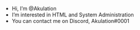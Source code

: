 - Hi, I’m @Akulation
- I’m interested in HTML and System Administration
- You can contact me on Discord, Akulation#0001

<!---
Akulation/Akulation is a ✨ special ✨ repository because its `README.md` (this file) appears on your GitHub profile.
You can click the Preview link to take a look at your changes.
--->
